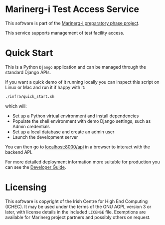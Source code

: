 # Marinerg-i Test Access Service #

This software is part of the [Marinerg-i preparatory phase project](https://www.marinerg-i.eu).

This service supports management of test facility access.

# Quick Start #

This is a Python `Django` application and can be managed through the standard Django APIs.

If you want a quick demo of it running locally you can inspect this script on Linux or Mac and run it if happy with it:

``` sh
./infra/quick_start.sh
```

which will:

* Set up a Python virtual environment and install dependencies
* Populate the shell environment with demo Django settings, such as Admin credentials
* Set up a local database and create an admin user
* Launch the development server

You can then go to [localhost:8000/api](http://localhost:8000/api) in a browser to interact with the backend API.

For more detailed deployment information more suitable for production you can see the [Developer Guide](/docs/DeveloperGuide.md).

# Licensing #

This software is copyright of the Irish Centre for High End Computing (ICHEC). It may be used under the terms of the GNU AGPL version 3 or later, with license details in the included `LICENSE` file. Exemptions are available for Marinerg project partners and possibly others on request.
